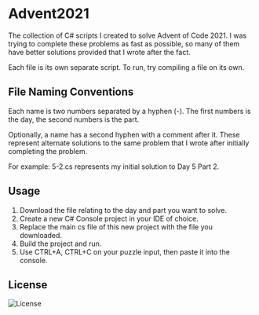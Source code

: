 # Advent2021

The collection of C# scripts I created to solve Advent of Code 2021.
I was trying to complete these problems as fast as possible, so many of them have better solutions provided that I wrote after the fact.

Each file is its own separate script. To run, try compiling a file on its own.

## File Naming Conventions

Each name is two numbers separated by a hyphen (-).
The first numbers is the day, the second numbers is the part.

Optionally, a name has a second hyphen with a comment after it.
These represent alternate solutions to the same problem that I wrote after initially completing the problem.

For example: 5-2.cs represents my initial solution to Day 5 Part 2.

## Usage

1. Download the file relating to the day and part you want to solve.
2. Create a new C# Console project in your IDE of choice.
3. Replace the main cs file of this new project with the file you downloaded.
4. Build the project and run.
5. Use CTRL+A, CTRL+C on your puzzle input, then paste it into the console.

## License

![License](https://img.shields.io/github/license/winggar/Advent2021?style=for-the-badge)
